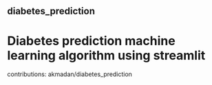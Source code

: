 ## diabetes_prediction
# Diabetes prediction machine learning algorithm using streamlit


contributions: akmadan/diabetes_prediction
